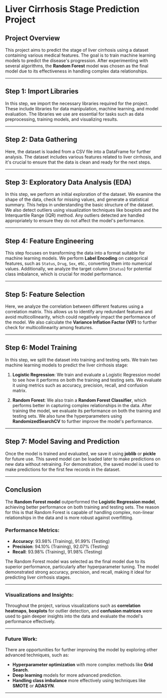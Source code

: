 # **Liver Cirrhosis Stage Prediction Project**

## **Project Overview**
This project aims to predict the stage of liver cirrhosis using a dataset containing various medical features. The goal is to train machine learning models to predict the disease's progression. After experimenting with several algorithms, the **Random Forest** model was chosen as the final model due to its effectiveness in handling complex data relationships.

---

## **Step 1: Import Libraries**
In this step, we import the necessary libraries required for the project. These include libraries for data manipulation, machine learning, and model evaluation. The libraries we use are essential for tasks such as data preprocessing, training models, and visualizing results.

---

## **Step 2: Data Gathering**
Here, the dataset is loaded from a CSV file into a DataFrame for further analysis. The dataset includes various features related to liver cirrhosis, and it's crucial to ensure that the data is clean and ready for the next steps.

---

## **Step 3: Exploratory Data Analysis (EDA)**
In this step, we perform an initial exploration of the dataset. We examine the shape of the data, check for missing values, and generate a statistical summary. This helps in understanding the basic structure of the dataset. We also detect outliers using visualization techniques like boxplots and the Interquartile Range (IQR) method. Any outliers detected are handled appropriately to ensure they do not affect the model's performance.

---

## **Step 4: Feature Engineering**
This step focuses on transforming the data into a format suitable for machine learning models. We perform **Label Encoding** on categorical features, such as `Status`, `Drug`, `Sex`, etc., converting them into numerical values. Additionally, we analyze the target column (`Status`) for potential class imbalance, which is crucial for model performance.

---

## **Step 5: Feature Selection**
Here, we analyze the correlation between different features using a correlation matrix. This allows us to identify any redundant features and avoid multicollinearity, which could negatively impact the performance of the model. We also calculate the **Variance Inflation Factor (VIF)** to further check for multicollinearity among features.

---

## **Step 6: Model Training**
In this step, we split the dataset into training and testing sets. We train two machine learning models to predict the liver cirrhosis stage:

1. **Logistic Regression**: We train and evaluate a Logistic Regression model to see how it performs on both the training and testing sets. We evaluate it using metrics such as accuracy, precision, recall, and confusion matrix.

2. **Random Forest**: We also train a **Random Forest Classifier**, which performs better in capturing complex relationships in the data. After training the model, we evaluate its performance on both the training and testing sets. We also tune the hyperparameters using **RandomizedSearchCV** to further improve the model's performance.

---

## **Step 7: Model Saving and Prediction**
Once the model is trained and evaluated, we save it using **joblib** or **pickle** for future use. This saved model can be loaded later to make predictions on new data without retraining. For demonstration, the saved model is used to make predictions for the first few records in the dataset.

---

## **Conclusion**
The **Random Forest model** outperformed the **Logistic Regression model**, achieving better performance on both training and testing sets. The reason for this is that Random Forest is capable of handling complex, non-linear relationships in the data and is more robust against overfitting.

### **Performance Metrics**:
- **Accuracy**: 93.98% (Training), 91.99% (Testing)
- **Precision**: 94.10% (Training), 92.07% (Testing)
- **Recall**: 93.98% (Training), 91.98% (Testing)

The Random Forest model was selected as the final model due to its superior performance, particularly after hyperparameter tuning. The model demonstrated strong accuracy, precision, and recall, making it ideal for predicting liver cirrhosis stages.

---

### **Visualizations and Insights**:
Throughout the project, various visualizations such as **correlation heatmaps**, **boxplots** for outlier detection, and **confusion matrices** were used to gain deeper insights into the data and evaluate the model's performance effectively.

---

### **Future Work**:
There are opportunities for further improving the model by exploring other advanced techniques, such as:
- **Hyperparameter optimization** with more complex methods like **Grid Search**.
- **Deep learning** models for more advanced prediction.
- **Handling class imbalance** more effectively using techniques like **SMOTE** or **ADASYN**.

---
